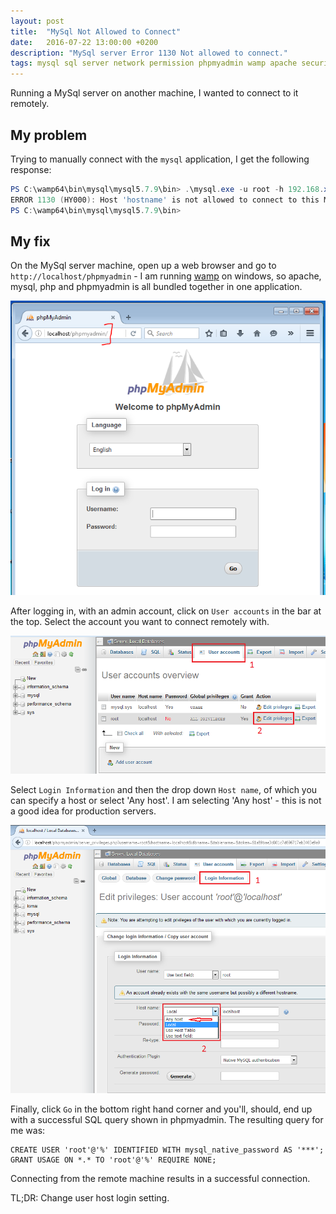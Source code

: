 ```yaml
---
layout: post
title:  "MySql Not Allowed to Connect"
date:   2016-07-22 13:00:00 +0200
description: "MySql server Error 1130 Not allowed to connect."
tags: mysql sql server network permission phpmyadmin wamp apache security
---
```

Running a MySql server on another machine, I wanted to connect to it remotely.

## My problem
Trying to manually connect with the ```mysql``` application, I get the following response:

```powershell
PS C:\wamp64\bin\mysql\mysql5.7.9\bin> .\mysql.exe -u root -h 192.168.x.y
ERROR 1130 (HY000): Host 'hostname' is not allowed to connect to this MySQL server
PS C:\wamp64\bin\mysql\mysql5.7.9\bin>
```

## My fix
On the MySql server machine, open up a web browser and go to ```http://localhost/phpmyadmin``` - I am running [wamp](www.wampserver.com) on windows, so apache, mysql, php and phpmyadmin is all bundled together in one application.

![phpmyadmin login](/_assets/2016/07/phpmyadmin-login.PNG)

After logging in, with an admin account, click on ```User accounts``` in the bar at the top.
Select the account you want to connect remotely with.

![phpmyadmin user edit](/_assets/2016/07/phpmyadmin-user-edit.png)

Select ```Login Information``` and then the drop down ```Host name```, of which you can specify a host or select 'Any host'. I am selecting 'Any host' - this is not a good idea for production servers.

![phpmyadmin user edit](/_assets/2016/07/phpmyadmin-user-host.png)

Finally, click ```Go``` in the bottom right hand corner and you'll, should, end up with a successful SQL query shown in phpmyadmin. The resulting query for me was:

```mysql
CREATE USER 'root'@'%' IDENTIFIED WITH mysql_native_password AS '***';
GRANT USAGE ON *.* TO 'root'@'%' REQUIRE NONE;
```

Connecting from the remote machine results in a successful connection.

TL;DR: Change user host login setting.
